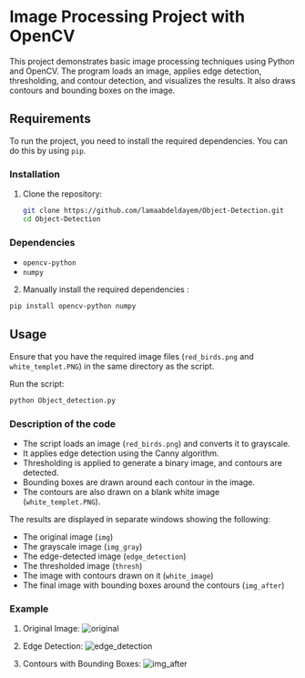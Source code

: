 
# Image Processing Project with OpenCV

This project demonstrates basic image processing techniques using Python and OpenCV. The program loads an image, applies edge detection, thresholding, and contour detection, and visualizes the results. It also draws contours and bounding boxes on the image.

## Requirements

To run the project, you need to install the required dependencies. You can do this by using `pip`.

### Installation

1. Clone the repository:
   ```bash
   git clone https://github.com/lamaabdeldayem/Object-Detection.git
   cd Object-Detection
   ```

### Dependencies

- `opencv-python`
- `numpy`

2. Manually install the required dependencies :
```bash
pip install opencv-python numpy
```

## Usage

Ensure that you have the required image files (`red_birds.png` and `white_templet.PNG`) in the same directory as the script.

Run the script:

```bash
python Object_detection.py
```

### Description of the code

- The script loads an image (`red_birds.png`) and converts it to grayscale.
- It applies edge detection using the Canny algorithm.
- Thresholding is applied to generate a binary image, and contours are detected.
- Bounding boxes are drawn around each contour in the image.
- The contours are also drawn on a blank white image (`white_templet.PNG`).

The results are displayed in separate windows showing the following:
- The original image (`img`)
- The grayscale image (`img_gray`)
- The edge-detected image (`edge_detection`)
- The thresholded image (`thresh`)
- The image with contours drawn on it (`white_image`)
- The final image with bounding boxes around the contours (`img_after`)

### Example

1. Original Image:
   ![original](./red_birds.png)

2. Edge Detection:
   ![edge_detection](./edge_detection.png)

3. Contours with Bounding Boxes:
   ![img_after](./img_after.png)
